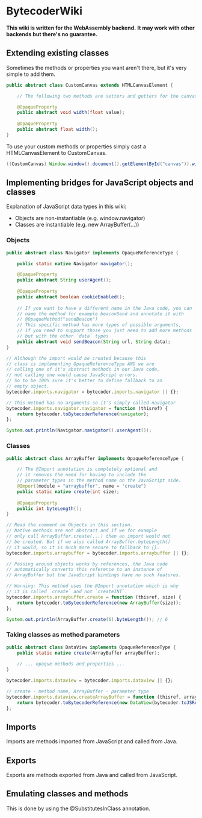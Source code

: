 # BytecoderWiki
**This wiki is written for the WebAssembly backend.**
**It may work with other backends but there's no guarantee.**

## Extending existing classes

Sometimes the methods or properties you want aren't there, but it's very simple to add them.

```java
public abstract class CustomCanvas extends HTMLCanvasElement {

	// The following two methods are setters and getters for the canvas.width property.

	@OpaqueProperty
	public abstract void width(float value);
	
	@OpaqueProperty
	public abstract float width();
}
```

To use your custom methods or properties simply cast a HTMLCanvasElement to CustomCanvas.

```java
((CustomCanvas) Window.window().document().getElementById("canvas")).width(1000);
```

## Implementing bridges for JavaScript objects and classes

Explanation of JavaScript data types in this wiki:
- Objects are non-instantiable (e.g. window.navigator)
- Classes are instantiable (e.g. new ArrayBuffer(...))

### Objects

```java
public abstract class Navigator implements OpaqueReferenceType {

	public static native Navigator navigator();

	@OpaqueProperty
	public abstract String userAgent();
	
	@OpaqueProperty
	public abstract boolean cookieEnabled();
	
	// If you want to have a different name in the Java code, you can
	// name the method for example beaconSend and annotate it with
	// @OpaqueMethod("sendBeacon")
	// This specific method has more types of possible arguments,
	// if you need to support those you just need to add more methods
	// but with the other `data` types
	public abstract void sendBeacon(String url, String data);
}
```

```js
// Although the import would be created because this
// class is implementing OpaqueReferenceType AND we are
// calling one of it's abstract methods in our Java code,
// not calling one would cause JavaScript errors.
// So to be 100% sure it's better to define fallback to an
// empty object.
bytecoder.imports.navigator = bytecoder.imports.navigator || {};

// This method has no arguments so it's simply called navigator
bytecoder.imports.navigator.navigator = function (thisref) {
	return bytecoder.toBytecoderReference(navigator);
};
```

```java
System.out.println(Navigator.navigator().userAgent());
```

### Classes

```java
public abstract class ArrayBuffer implements OpaqueReferenceType {

	// The @Import annotation is completely optional and
	// it removes the need for having to include the
	// parameter types in the method name on the JavaScript side.
	@Import(module = "arraybuffer", name = "create")
	public static native create(int size);
	
	@OpaqueProperty
	public int byteLength();
}
```

```js
// Read the comment on Objects in this section.
// Native methods are not abstract and if we for example
// only call ArrayBuffer.create(...) then an import would not
// be created. But if we also called ArrayBuffer.byteLength()
// it would, so it is much more secure to fallback to {}.
bytecoder.imports.arraybuffer = bytecoder.imports.arraybuffer || {};

// Passing around objects works by references, the Java code
// automatically converts this reference to an instance of
// ArrayBuffer but the JavaScript bindings have no such features.

// Warning: This method uses the @Import annotation which is why
// it is called `create` and not `createINT`.
bytecoder.imports.arraybuffer.create = function (thisref, size) {
	return bytecoder.toBytecoderReference(new ArrayBuffer(size));
};
```

```java
System.out.println(ArrayBuffer.create(6).byteLength()); // 6
```

### Taking classes as method parameters

```java
public abstract class DataView implements OpaqueReferenceType {
	public static native create(ArrayBuffer arrayBuffer);
	
	// ... opaque methods and properties ...
}
```

```js
bytecoder.imports.dataview = bytecoder.imports.dataview || {};

// create - method name, ArrayBuffer - parameter type
bytecoder.imports.dataview.createArrayBuffer = function (thisref, arraybufferref) {
	return bytecoder.toBytecoderReference(new DataView(bytecoder.toJSReference(arraybufferref)));
};
```

## Imports

Imports are methods imported from JavaScript and called from Java.

## Exports

Exports are methods exported from Java and called from JavaScript.

## Emulating classes and methods

This is done by using the @SubstitutesInClass annotation.
